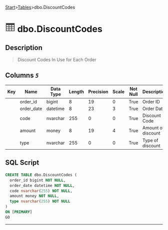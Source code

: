 [Start](../start.md)>[Tables](./Tables.md)>dbo.DiscountCodes

# ![logo](../Images/table.svg) dbo.DiscountCodes

## <a name="#Description"></a>Description
> Discount Codes In Use for Each Order
## <a name="#Columns"></a>Columns _`5`_
|Key|Name|Data Type|Length|Precision|Scale|Not Null|Description
|---|---|---|---|---|---|---|---
| |order_id|bigint|8|19|0|True|Order ID|
| |order_date|datetime|8|23|3|True|Order Date|
| |code|nvarchar|255|0|0|True|Discount Code|
| |amount|money|8|19|4|True|Amount of discount|
| |type|nvarchar|255|0|0|True|Type of discount|

## <a name="#SqlScript"></a>SQL Script
```SQL
CREATE TABLE dbo.DiscountCodes (
  order_id bigint NOT NULL,
  order_date datetime NOT NULL,
  code nvarchar(255) NOT NULL,
  amount money NOT NULL,
  type nvarchar(255) NOT NULL
)
ON [PRIMARY]
GO
```

___